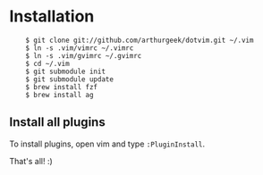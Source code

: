 # Installation

        $ git clone git://github.com/arthurgeek/dotvim.git ~/.vim
        $ ln -s .vim/vimrc ~/.vimrc
        $ ln -s .vim/gvimrc ~/.gvimrc
        $ cd ~/.vim
        $ git submodule init
        $ git submodule update
        $ brew install fzf
        $ brew install ag

## Install all plugins

To install plugins, open vim and type `:PluginInstall`.

That's all! :)
